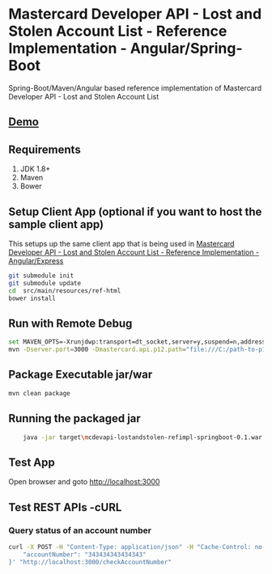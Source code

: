 # Mastercard Developer API - Lost and Stolen Account List - Reference Implementation - Angular/Spring-Boot #
Spring-Boot/Maven/Angular based reference implementation of Mastercard Developer API - Lost and Stolen Account List

## [Demo](https://perusworld.github.io/mcdevapi-lostandstolen-refimpl-web/) ##

## Requirements ##
1. JDK 1.8+
1. Maven
1. Bower
   
## Setup Client App (optional if you want to host the sample client app) ##
This setups up the same client app that is being used in [Mastercard Developer API - Lost and Stolen Account List - Reference Implementation - Angular/Express](https://github.com/perusworld/mcdevapi-lostandstolen-refimpl-web)

```bash
git submodule init
git submodule update
cd  src/main/resources/ref-html
bower install
```

## Run with Remote Debug ##
```bash
set MAVEN_OPTS=-Xrunjdwp:transport=dt_socket,server=y,suspend=n,address=8000
mvn -Dserver.port=3000 -Dmastercard.api.p12.path="file:///C:/path-to-p12-file" -Dmastercard.api.consumer.key="api-key" spring-boot:run
```

## Package Executable jar/war ##
```bash
mvn clean package
```

## Running the packaged jar ##
```bash
	java -jar target\mcdevapi-lostandstolen-refimpl-springboot-0.1.war
```

## Test App ##
Open browser and goto [http://localhost:3000](http://localhost:3000)

## Test REST APIs -cURL ##
### Query status of an account number ###
```bash
curl -X POST -H "Content-Type: application/json" -H "Cache-Control: no-cache" -d '{
    "accountNumber": "343434343434343"
}' "http://localhost:3000/checkAccountNumber"
```
